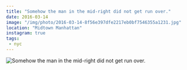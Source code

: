```yaml
---
title: "Somehow the man in the mid-right did not get run over."
date: 2016-03-14
image: "/img/photo/2016-03-14-8f56e397dfe2217eb0bf7546355a1231.jpg"
location: "Midtown Manhattan"
instagram: true
tags:
 - nyc
---
```


![Somehow the man in the mid-right did not get run over.](/img/photo/2016-03-14-8f56e397dfe2217eb0bf7546355a1231.jpg)
